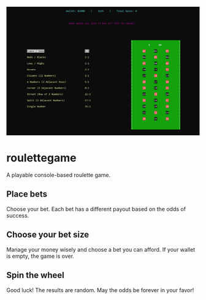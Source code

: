 ![Image of the UI for this amazing console based game](https://github.com/SethanielWay/roulettegame/blob/master/Roulette%20Game.PNG)

# roulettegame
A playable console-based roulette game.

## Place bets
Choose your bet. Each bet has a different payout based on the odds of success.

## Choose your bet size
Manage your money wisely and choose a bet you can afford. If your wallet is empty, the game is over.

## Spin the wheel
Good luck! The results are random. May the odds be forever in your favor!
